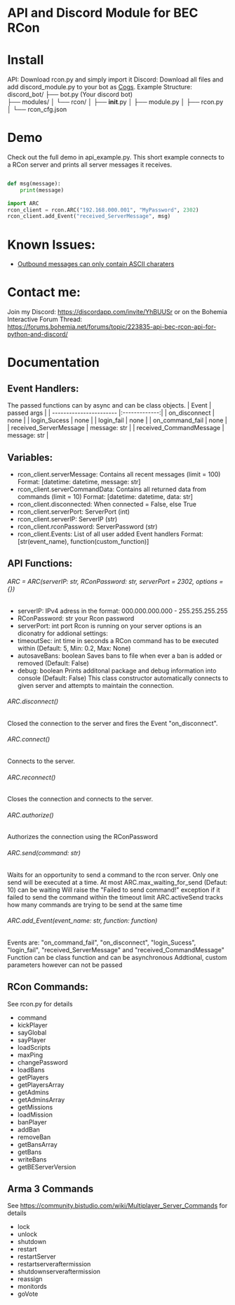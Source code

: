 # API and Discord Module for BEC RCon

# Install

API: Download rcon.py and simply import it
Discord: Download all files and add discord_module.py to your bot as [Cogs](https://discordpy.readthedocs.io/en/latest/ext/commands/cogs.html).
Example Structure:
 discord_bot/
 ├── bot.py (Your discord bot)  
 ├── modules/
 │     └── rcon/
 │          ├── __init__.py
 │          ├── module.py
 │          ├── rcon.py
 │          └── rcon_cfg.json

# Demo
Check out the full demo in api_example.py.
This short example connects to a RCon server and prints all server messages it receives.
```python

def msg(message):
	print(message)
	
import ARC
rcon_client = rcon.ARC("192.168.000.001", "MyPassword", 2302)
rcon_client.add_Event("received_ServerMessage", msg)

```
# Known Issues:
* [Outbound messages can only contain ASCII charaters](https://github.com/Yoshi-E/Python-BEC-RCon/issues/1)

# Contact me:
Join my Discord: https://discordapp.com/invite/YhBUUSr
or on the Bohemia Interactive Forum Thread: https://forums.bohemia.net/forums/topic/223835-api-bec-rcon-api-for-python-and-discord/

# Documentation
## Event Handlers:
The passed functions can by async and can be class objects.
| Event                   | passed args   |
| ----------------------- |:-------------:|
| on_disconnect           | none          |
| login_Sucess            | none          |
| login_fail              | none          |
| on_command_fail         | none          |
| received_ServerMessage  | message: str  |
| received_CommandMessage | message: str  |

## Variables:
* rcon_client.serverMessage: Contains all recent messages (limit = 100) Format: [datetime: datetime, message: str]
* rcon_client.serverCommandData: Contains all returned data from commands (limit = 10) Format: [datetime: datetime, data: str]
* rcon_client.disconnected: When connected = False, else True
* rcon_client.serverPort: ServerPort (int)
* rcon_client.serverIP: ServerIP (str)
* rcon_client.rconPassword: ServerPassword (str)
* rcon_client.Events: List of all user added Event handlers Format: [str(event_name), function(custom_function)]

## API Functions:

###### ARC = ARC(serverIP: str, RConPassword: str, serverPort = 2302, options = {})
* serverIP: 			IPv4 adress in the format: 000.000.000.000 - 255.255.255.255
* RConPassword: str 	your Rcon password
* serverPort: int 		port Rcon is running on your server
options is an diconatry for addional settings: 
* timeoutSec: int		time in seconds a RCon command has to be executed within (Default: 5, Min: 0.2, Max: None)
* autosaveBans: boolean	Saves bans to file when ever a ban is added or removed (Default: False)
* debug: boolean		Prints additonal package and debug information into console (Default: False)
This class constructor automatically connects to given server and attempts to maintain the connection.
###### ARC.disconnect()
Closed the connection to the server and fires the Event "on_disconnect".
###### ARC.connect()
Connects to the server.
###### ARC.reconnect()
Closes the connection and connects to the server.
###### ARC.authorize()
Authorizes the connection using the RConPassword
###### ARC.send(command: str) <async>
Waits for an opportunity to send a command to the rcon server.
Only one send will be executed at a time. At most ARC.max_waiting_for_send (Defaut: 10) can be waiting
Will raise the "Failed to send command!" exception if it failed to send the command within the timeout limit
ARC.activeSend tracks how many commands are trying to be send at the same time
###### ARC.add_Event(event_name: str, function: function)
Events are: "on_command_fail", "on_disconnect", "login_Sucess", "login_fail", "received_ServerMessage" and "received_CommandMessage"
Function can be class function and can be asynchronous
Addtional, custom parameters however can not be passed

## RCon Commands:
See rcon.py for details
* command
* kickPlayer
* sayGlobal
* sayPlayer
* loadScripts
* maxPing
* changePassword
* loadBans
* getPlayers
* getPlayersArray
* getAdmins
* getAdminsArray
* getMissions
* loadMission
* banPlayer
* addBan
* removeBan
* getBansArray
* getBans
* writeBans
* getBEServerVersion

## Arma 3 Commands
See https://community.bistudio.com/wiki/Multiplayer_Server_Commands for details
* lock
* unlock
* shutdown
* restart
* restartServer
* restartserveraftermission
* shutdownserveraftermission
* reassign
* monitords
* goVote

